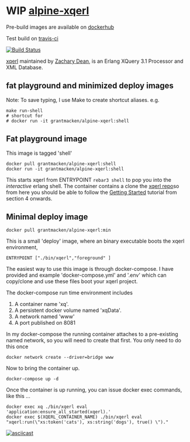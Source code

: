 # WIP [alpine-xqerl](https://github.com/grantmacken/alpine-xqerl)

Pre-build images are available on [dockerhub](https://hub.docker.com/r/grantmacken/alpine-xqerl)

Test build on [travis-ci](https://travis-ci.org/grantmacken/alpine-xqerl)

[![Build Status](https://travis-ci.org/grantmacken/alpine-eXist.svg?branch=master)](https://travis-ci.org/grantmacken/alpine-xqerl)

 [xqerl](https://zadean.github.io/xqerl)
 maintained by 
 [Zachary Dean](https://github.com/zadean),
 is an Erlang XQuery 3.1 Processor and XML Database.

## fat playground and minimized deploy images

Note: To save typing, I use Make to create shortcut aliases.  e.g.

```
make run-shell
# shortcut for
# docker run -it grantmacken/alpine-xqerl:shell
```

## Fat playground image

This image is tagged 'shell'

```
docker pull grantmacken/alpine-xqerl:shell
docker run -it grantmacken/alpine-xqerl:shell
```

This starts xqerl from ENTRYPOINT `rebar3 shell` to pop you into
the *interactive* erlang shell. 
The container contains a clone the  [xqerl repo](https://zadean.github.io/xqerl)so from here you should be able to follow the 
[Getting Started](https://github.com/zadean/xqerl/blob/master/docs/src/GettingStarted.md)
tutorial from section 4 onwards.

## Minimal deploy image

```
docker pull grantmacken/alpine-xqerl:min
```

This is a small 'deploy' image, where an binary executable boots the xqerl environment,

```
ENTRYPOINT ["./bin/xqerl","foreground" ]
```

The easiest way to use this image is through docker-compose.
I have provided and example 'docker-compose.yml' and '.env' 
which can copy/clone and use these files boot your xqerl project.

The docker-compose run time environment includes
1. A container name 'xq'.
2. A persistent docker volume named 'xqData'.
4. A network named 'www' 
5. A port published on 8081


In my docker-compose the running container attaches to a pre-existing 
named network, so you will need to create that first. 
You only need to do this once
 
```
docker network create --driver=bridge www
```

Now to bring the container up.

```
docker-compose up -d
```

Once the container is up running, you can issue 
docker exec commands, like this ...

```
docker exec xq ./bin/xqerl eval 'application:ensure_all_started(xqerl).'
docker exec $(XQERL_CONTAINER_NAME) ./bin/xqerl eval "xqerl:run(\"xs:token('cats'), xs:string('dogs'), true() \")."
```

[![asciicast](https://asciinema.org/a/264230.svg)](https://asciinema.org/a/264230)







 


